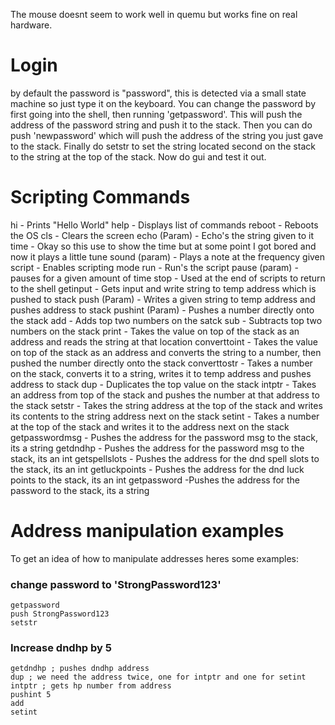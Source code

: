 The mouse doesnt seem to work well in quemu but works fine on real hardware.

# Login
by default the password is "password", this is detected via a small state machine so just type it on the keyboard.
You can change the password by first going into the shell, then running 'getpassword'. This will push the address of the password string and push it to the stack.
Then you can do push 'newpassword' which will push the address of the string you just gave to the stack.
Finally do setstr to set the string located second on the stack to the string at the top of the stack.
Now do gui and test it out.

# Scripting Commands
hi - Prints "Hello World"
help - Displays list of commands
reboot - Reboots the OS
cls - Clears the screen
echo (Param) - Echo's the string given to it
time - Okay so this use to show the time but at some point I got bored and now it plays a little tune
sound (param) - Plays a note at the frequency given
script - Enables scripting mode
run - Run's the script
pause (param) - pauses for a given amount of time
stop - Used at the end of scripts to return to the shell
getinput - Gets input and write string to temp address which is pushed to stack
push (Param) - Writes a given string to temp address and pushes address to stack
pushint (Param) - Pushes a number directly onto the stack
add - Adds top two numbers on the satck
sub - Subtracts top two numbers on the stack
print - Takes the value on top of the stack as an address and reads the string at that location
converttoint - Takes the value on top of the stack as an address and converts the string to a number, then pushed the number directly onto the stack
converttostr - Takes a number on the stack, converts it to a string, writes it to temp address and pushes address to stack
dup - Duplicates the top value on the stack
intptr - Takes an address from top of the stack and pushes the number at that address to the stack
setstr - Takes the string address at the top of the stack and writes its contents to the string address next on the stack
setint - Takes a number at the top of the stack and writes it to the address next on the stack
getpasswordmsg - Pushes the address for the password msg to the stack, its a string
getdndhp - Pushes the address for the password msg to the stack, its an int
getspellslots - Pushes the address for the dnd spell slots to the stack, its an int
getluckpoints - Pushes the address for the dnd luck points to the stack, its an int
getpassword -Pushes the address for the password to the stack, its a string

# Address manipulation examples
To get an idea of how to manipulate addresses heres some examples:
### change password to 'StrongPassword123'
```
getpassword
push StrongPassword123
setstr
```
### Increase dndhp by 5
```
getdndhp ; pushes dndhp address
dup ; we need the address twice, one for intptr and one for setint
intptr ; gets hp number from address
pushint 5
add
setint
```
